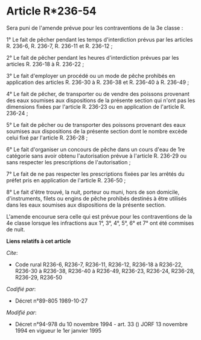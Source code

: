 # Article R*236-54

Sera puni de l'amende prévue pour les contraventions de la 3e classe :

1° Le fait de pêcher pendant les temps d'interdiction prévus par les articles R. 236-6, R. 236-7, R. 236-11 et R. 236-12 ;

2° Le fait de pêcher pendant les heures d'interdiction prévues par les articles R. 236-18 à R. 236-22 ;

3° Le fait d'employer un procédé ou un mode de pêche prohibés en application des articles R. 236-30 à R. 236-38 et R. 236-40
à R. 236-49 ;

4° Le fait de pêcher, de transporter ou de vendre des poissons provenant des eaux soumises aux dispositions de la présente
section qui n'ont pas les dimensions fixées par l'article R. 236-23 ou en application de l'article R. 236-24 ;

5° Le fait de pêcher ou de transporter des poissons provenant des eaux soumises aux dispositions de la présente section dont
le nombre excède celui fixé par l'article R. 236-28 ;

6° Le fait d'organiser un concours de pêche dans un cours d'eau de 1re catégorie sans avoir obtenu l'autorisation prévue à
l'article R. 236-29 ou sans respecter les prescriptions de l'autorisation ;

7° Le fait de ne pas respecter les prescriptions fixées par les arrêtés du préfet pris en application de l'article R.
236-50 ;

8° Le fait d'être trouvé, la nuit, porteur ou muni, hors de son domicile, d'instruments, filets ou engins de pêche prohibés
destinés à être utilisés dans les eaux soumises aux dispositions de la présente section.

L'amende encourue sera celle qui est prévue pour les contraventions de la 4e classe lorsque les infractions aux 1°, 3°, 4°,
5°, 6° et 7° ont été commises de nuit.

**Liens relatifs à cet article**

_Cite_:

  - Code rural R236-6, R236-7, R236-11, R236-12, R236-18 à R236-22, R236-30 à R236-38, R236-40 à R236-49, R236-23, R236-24, R236-28, R236-29, R236-50

_Codifié par_:

  - Décret n°89-805 1989-10-27

_Modifié par_:

  - Décret n°94-978 du 10 novembre 1994 - art. 33 () JORF 13 novembre 1994 en vigueur le 1er janvier 1995
